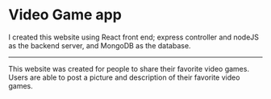 <h1>Video Game app</h1>

I created this website using React front end; express controller and nodeJS as the backend server, and MongoDB as the database.  

<hr>

This website was created for people to share their favorite video games. Users are able to post a picture and description of their favorite video games. 
